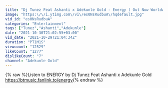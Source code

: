 ```yaml
---
title: "Dj Tunez Feat Ashanti x Adekunle Gold - Energy ( Out Now Worldwide )"
image: "https:\/\/i.ytimg.com\/vi\/es0NsRudbuA\/hqdefault.jpg"
vid_id: "es0NsRudbuA"
categories: "Entertainment"
tags: ["Tunez","Ashanti","Adekunle"]
date: "2021-10-30T21:02:55+03:00"
vid_date: "2021-10-29T21:04:34Z"
duration: "PT1M1S"
viewcount: "12529"
likeCount: "1277"
dislikeCount: "7"
channel: "Adekunle Gold"
---
```

{% raw %}Listen to ENERGY by Dj Tunez Feat Ashanti x Adekunle Gold<br /><a rel="nofollow" target="blank" href="https://btmusic.fanlink.to/energy">https://btmusic.fanlink.to/energy</a>{% endraw %}
